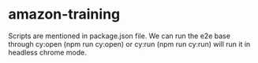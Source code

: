 # amazon-training

Scripts are mentioned in package.json file. We can run the e2e base through cy:open (npm run cy:open) or cy:run (npm run cy:run) will run it in headless chrome mode.
